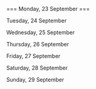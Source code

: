
=== Monday, 23 September ===



Tuesday, 24 September

Wednesday, 25 September

Thursday, 26 September

Friday, 27 September

Saturday, 28 September

Sunday, 29 September
